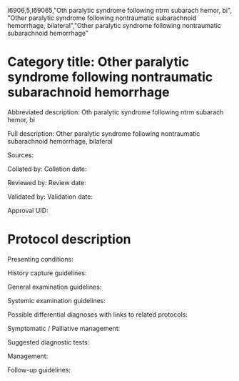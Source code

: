 I6906,5,I69065,"Oth paralytic syndrome following ntrm subarach hemor, bi", "Other paralytic syndrome following nontraumatic subarachnoid hemorrhage, bilateral","Other paralytic syndrome following nontraumatic subarachnoid hemorrhage"
# Category title: Other paralytic syndrome following nontraumatic subarachnoid hemorrhage

Abbreviated description: Oth paralytic syndrome following ntrm subarach hemor, bi

Full description: Other paralytic syndrome following nontraumatic subarachnoid hemorrhage, bilateral

Sources:

Collated by:
Collation date:

Reviewed by:
Review date:

Validated by:
Validation date:

Approval UID:

# Protocol description

Presenting conditions:

History capture guidelines:

General examination guidelines:

Systemic examination guidelines:

Possible differential diagnoses with links to related protocols:

Symptomatic / Palliative management:

Suggested diagnostic tests:

Management:

Follow-up guidelines:
